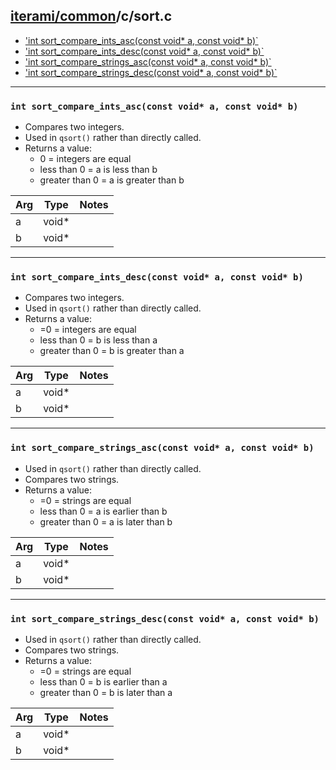 [iterami/common](https://github.com/iterami/Documentation.htm/blob/gh-pages/common/README.md)/c/sort.c
------------------------------------------------------------------------------------------------------

* ['int sort_compare_ints_asc(const void* a, const void* b)`](#int-sort_compare_ints_ascconst-void-a-const-void-b)
* ['int sort_compare_ints_desc(const void* a, const void* b)`](#int-sort_compare_ints_descconst-void-a-const-void-b)
* ['int sort_compare_strings_asc(const void* a, const void* b)`](#int-sort_compare_strings_ascconst-void-a-const-void-b)
* ['int sort_compare_strings_desc(const void* a, const void* b)`](#int-sort_compare_strings_ascconst-void-a-const-void-b)

---

### `int sort_compare_ints_asc(const void* a, const void* b)`
* Compares two integers.
* Used in `qsort()` rather than directly called.
* Returns a value:
  * 0 = integers are equal
  * less than 0 = a is less than b
  * greater than 0 = a is greater than b

Arg | Type  | Notes
----|-------|----------------------------
a   | void* |
b   | void* |

---

### `int sort_compare_ints_desc(const void* a, const void* b)`
* Compares two integers.
* Used in `qsort()` rather than directly called.
* Returns a value:
  * =0 = integers are equal
  * less than 0 = b is less than a
  * greater than 0 = b is greater than a

Arg | Type  | Notes
----|-------|----------------------------
a   | void* |
b   | void* |

---

### `int sort_compare_strings_asc(const void* a, const void* b)`
* Used in `qsort()` rather than directly called.
* Compares two strings.
* Returns a value:
  * =0 = strings are equal
  * less than 0 = a is earlier than b
  * greater than 0 = a is later than b

Arg | Type  | Notes
----|-------|----------------------------
a   | void* |
b   | void* |

---

### `int sort_compare_strings_desc(const void* a, const void* b)`
* Used in `qsort()` rather than directly called.
* Compares two strings.
* Returns a value:
  * =0 = strings are equal
  * less than 0 = b is earlier than a
  * greater than 0 = b is later than a

Arg | Type  | Notes
----|-------|----------------------------
a   | void* |
b   | void* |
